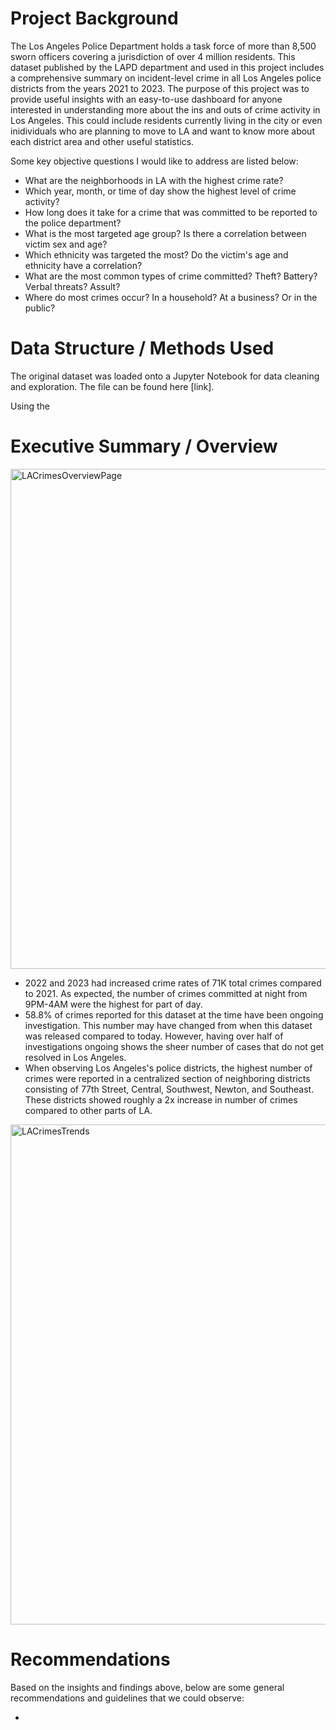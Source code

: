 


# Project Background

The Los Angeles Police Department holds a task force of more than 8,500 sworn officers covering a jurisdiction of over 4 million residents. This dataset published by the LAPD department and used in this project includes a comprehensive summary on incident-level crime in all Los Angeles police districts from the years 2021 to 2023. The purpose of this project was to provide useful insights with an easy-to-use dashboard for anyone interested in understanding more about the ins and outs of crime activity in Los Angeles. This could include residents currently living in the city or even inidividuals who are planning to move to LA and want to know more about each district area and other useful statistics. 

Some key objective questions I would like to address are listed below:
- What are the neighborhoods in LA with the highest crime rate?
- Which year, month, or time of day show the highest level of crime activity?
- How long does it take for a crime that was committed to be reported to the police department?
- What is the most targeted age group? Is there a correlation between victim sex and age?
- Which ethnicity was targeted the most? Do the victim's age and ethnicity have a correlation?
- What are the most common types of crime committed? Theft? Battery? Verbal threats? Assult?
- Where do most crimes occur? In a household? At a business? Or in the public?

# Data Structure / Methods Used

The original dataset was loaded onto a Jupyter Notebook for data cleaning and exploration. The file can be found here [link].

Using the 


# Executive Summary / Overview

<img width="800" alt="LACrimesOverviewPage" src="https://github.com/user-attachments/assets/025caaf7-9700-4b23-a952-78cc708939b4" />

- 2022 and 2023 had increased crime rates of 71K total crimes compared to 2021. As expected, the number of crimes committed at night from 9PM-4AM were the highest for part of day. 
- 58.8% of crimes reported for this dataset at the time have been ongoing investigation. This number may have changed from when this dataset was released compared to today. However, having over half of investigations ongoing shows the sheer number of cases that do not get resolved in Los Angeles.
- When observing Los Angeles's police districts, the highest number of crimes were reported in a centralized section of neighboring districts consisting of 77th Street, Central, Southwest, Newton, and Southeast. These districts showed roughly a 2x increase in number of crimes compared to other parts of LA.


<img width="800" alt="LACrimesTrends" src="https://github.com/user-attachments/assets/3e671958-cfe0-4cef-b66b-e05e9e654576" />




# Recommendations

Based on the insights and findings above, below are some general recommendations and guidelines that we could observe: 

- 
